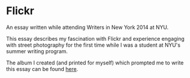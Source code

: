# Flickr

An essay written while attending Writers in New York 2014 at NYU.

This essay describes my fascination with Flickr and experience engaging with street photography for the first time while I was a student at NYU's summer writing program.

The album I created (and printed for myself) which prompted me to write this essay can be found [here](https://www.flickr.com/photos/brooksmershon/albums/72157644518138170).
